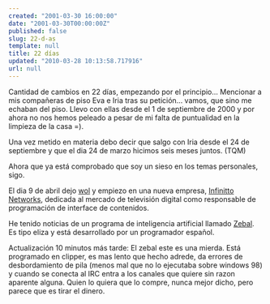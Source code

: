 ```yaml
---
created: "2001-03-30 16:00:00"
date: "2001-03-30T00:00:00Z"
published: false
slug: 22-d-as
template: null
title: 22 días
updated: "2010-03-28 10:13:58.717916"
url: null
---
```


Cantidad de cambios en 22 d&iacute;as, empezando por el principio...
Mencionar a mis compa&ntilde;eras de piso Eva e Iria tras su
petici&oacute;n... vamos, que sino me echaban del piso. Llevo con ellas desde el 1 de septiembre de 2000 y por ahora no nos hemos peleado a pesar de mi falta de puntualidad en la limpieza de la casa =).

Una vez metido en materia debo decir que salgo con Iria desde el 24 de septiembre y que el dia 24 de marzo hicimos seis meses juntos. (TQM)

Ahora que ya está comprobado que soy un sieso en los temas personales, sigo.

El dia 9 de abril dejo <a href="http://www.wolstudios.com">wol</a> y empiezo en una nueva empresa, <a href="http://www.infinitto.com">Infinitto Networks</a>, dedicada al mercado de televisi&oacute;n digital como responsable de programaci&oacute;n de interface de contenidos.

He tenido noticias de un programa de inteligencia artificial llamado <a href="http://www.readysoft.es/home/coding/zebal/index.html">Zebal</a>. Es tipo eliza y está desarrollado por un programador espa&ntilde;ol.

Actualización 10 minutos más tarde: El zebal este es una mierda. Está
programado en clipper, es mas lento que hecho adrede, da errores de
desbordamiento de pila (menos mal que no lo ejecutaba sobre windows 98) y
cuando se conecta al IRC entra a los canales que quiere sin razon aparente
alguna. Quien lo quiera que lo compre, nunca mejor dicho, pero parece que es tirar el dinero.



